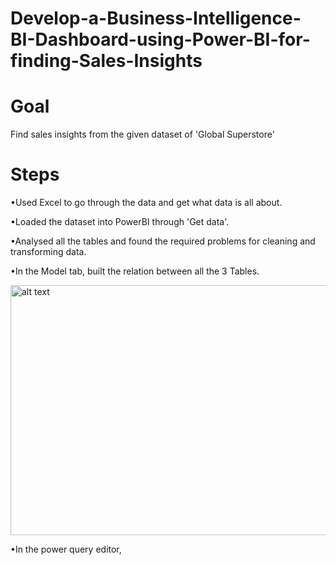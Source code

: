 # Develop-a-Business-Intelligence-BI-Dashboard-using-Power-BI-for-finding-Sales-Insights

# Goal

Find sales insights from the given dataset of 'Global Superstore'

# Steps

•Used Excel to go through the data and get what data is all about.

•Loaded the dataset into PowerBI through 'Get data'.

•Analysed all the tables and found the required problems for cleaning and transforming data.

•In the Model tab, built the relation between all the 3 Tables.

<img src="https://user-images.githubusercontent.com/50957958/132994422-468799f0-c15a-47dd-8591-72e82b17bc7a.PNG" alt="alt text" width="850" height="400">

•In the power query editor, 




